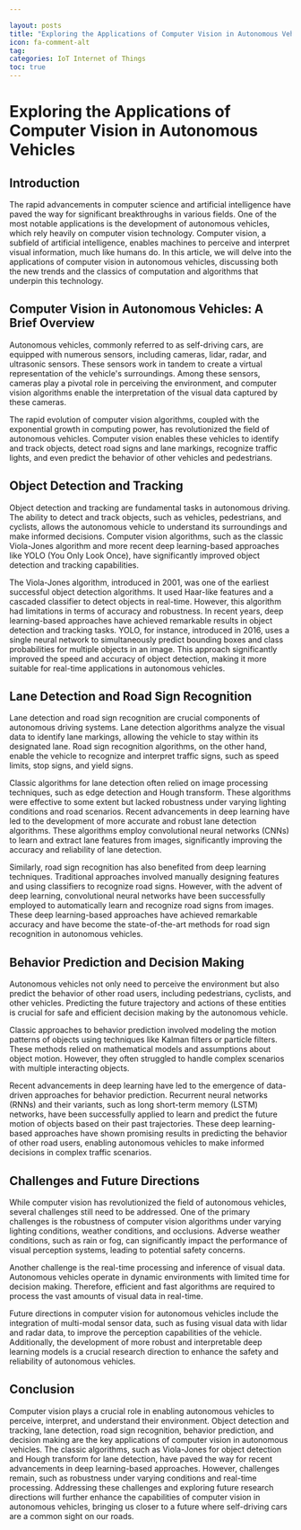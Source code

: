```yaml
---

layout: posts
title: "Exploring the Applications of Computer Vision in Autonomous Vehicles"
icon: fa-comment-alt
tag:      
categories: IoT Internet of Things
toc: true
---
```




# Exploring the Applications of Computer Vision in Autonomous Vehicles

## Introduction

The rapid advancements in computer science and artificial intelligence have paved the way for significant breakthroughs in various fields. One of the most notable applications is the development of autonomous vehicles, which rely heavily on computer vision technology. Computer vision, a subfield of artificial intelligence, enables machines to perceive and interpret visual information, much like humans do. In this article, we will delve into the applications of computer vision in autonomous vehicles, discussing both the new trends and the classics of computation and algorithms that underpin this technology.

## Computer Vision in Autonomous Vehicles: A Brief Overview

Autonomous vehicles, commonly referred to as self-driving cars, are equipped with numerous sensors, including cameras, lidar, radar, and ultrasonic sensors. These sensors work in tandem to create a virtual representation of the vehicle's surroundings. Among these sensors, cameras play a pivotal role in perceiving the environment, and computer vision algorithms enable the interpretation of the visual data captured by these cameras.

The rapid evolution of computer vision algorithms, coupled with the exponential growth in computing power, has revolutionized the field of autonomous vehicles. Computer vision enables these vehicles to identify and track objects, detect road signs and lane markings, recognize traffic lights, and even predict the behavior of other vehicles and pedestrians.

## Object Detection and Tracking

Object detection and tracking are fundamental tasks in autonomous driving. The ability to detect and track objects, such as vehicles, pedestrians, and cyclists, allows the autonomous vehicle to understand its surroundings and make informed decisions. Computer vision algorithms, such as the classic Viola-Jones algorithm and more recent deep learning-based approaches like YOLO (You Only Look Once), have significantly improved object detection and tracking capabilities.

The Viola-Jones algorithm, introduced in 2001, was one of the earliest successful object detection algorithms. It used Haar-like features and a cascaded classifier to detect objects in real-time. However, this algorithm had limitations in terms of accuracy and robustness. In recent years, deep learning-based approaches have achieved remarkable results in object detection and tracking tasks. YOLO, for instance, introduced in 2016, uses a single neural network to simultaneously predict bounding boxes and class probabilities for multiple objects in an image. This approach significantly improved the speed and accuracy of object detection, making it more suitable for real-time applications in autonomous vehicles.

## Lane Detection and Road Sign Recognition

Lane detection and road sign recognition are crucial components of autonomous driving systems. Lane detection algorithms analyze the visual data to identify lane markings, allowing the vehicle to stay within its designated lane. Road sign recognition algorithms, on the other hand, enable the vehicle to recognize and interpret traffic signs, such as speed limits, stop signs, and yield signs.

Classic algorithms for lane detection often relied on image processing techniques, such as edge detection and Hough transform. These algorithms were effective to some extent but lacked robustness under varying lighting conditions and road scenarios. Recent advancements in deep learning have led to the development of more accurate and robust lane detection algorithms. These algorithms employ convolutional neural networks (CNNs) to learn and extract lane features from images, significantly improving the accuracy and reliability of lane detection.

Similarly, road sign recognition has also benefited from deep learning techniques. Traditional approaches involved manually designing features and using classifiers to recognize road signs. However, with the advent of deep learning, convolutional neural networks have been successfully employed to automatically learn and recognize road signs from images. These deep learning-based approaches have achieved remarkable accuracy and have become the state-of-the-art methods for road sign recognition in autonomous vehicles.

## Behavior Prediction and Decision Making

Autonomous vehicles not only need to perceive the environment but also predict the behavior of other road users, including pedestrians, cyclists, and other vehicles. Predicting the future trajectory and actions of these entities is crucial for safe and efficient decision making by the autonomous vehicle.

Classic approaches to behavior prediction involved modeling the motion patterns of objects using techniques like Kalman filters or particle filters. These methods relied on mathematical models and assumptions about object motion. However, they often struggled to handle complex scenarios with multiple interacting objects.

Recent advancements in deep learning have led to the emergence of data-driven approaches for behavior prediction. Recurrent neural networks (RNNs) and their variants, such as long short-term memory (LSTM) networks, have been successfully applied to learn and predict the future motion of objects based on their past trajectories. These deep learning-based approaches have shown promising results in predicting the behavior of other road users, enabling autonomous vehicles to make informed decisions in complex traffic scenarios.

## Challenges and Future Directions

While computer vision has revolutionized the field of autonomous vehicles, several challenges still need to be addressed. One of the primary challenges is the robustness of computer vision algorithms under varying lighting conditions, weather conditions, and occlusions. Adverse weather conditions, such as rain or fog, can significantly impact the performance of visual perception systems, leading to potential safety concerns.

Another challenge is the real-time processing and inference of visual data. Autonomous vehicles operate in dynamic environments with limited time for decision making. Therefore, efficient and fast algorithms are required to process the vast amounts of visual data in real-time.

Future directions in computer vision for autonomous vehicles include the integration of multi-modal sensor data, such as fusing visual data with lidar and radar data, to improve the perception capabilities of the vehicle. Additionally, the development of more robust and interpretable deep learning models is a crucial research direction to enhance the safety and reliability of autonomous vehicles.

## Conclusion

Computer vision plays a crucial role in enabling autonomous vehicles to perceive, interpret, and understand their environment. Object detection and tracking, lane detection, road sign recognition, behavior prediction, and decision making are the key applications of computer vision in autonomous vehicles. The classic algorithms, such as Viola-Jones for object detection and Hough transform for lane detection, have paved the way for recent advancements in deep learning-based approaches. However, challenges remain, such as robustness under varying conditions and real-time processing. Addressing these challenges and exploring future research directions will further enhance the capabilities of computer vision in autonomous vehicles, bringing us closer to a future where self-driving cars are a common sight on our roads.